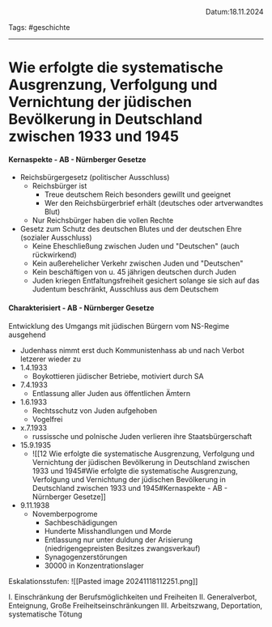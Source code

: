 <p align="right">Datum:18.11.2024</p>

Tags: #geschichte 

---

# Wie erfolgte die systematische Ausgrenzung, Verfolgung und Vernichtung der jüdischen Bevölkerung in Deutschland zwischen 1933 und 1945



#### Kernaspekte - AB - Nürnberger Gesetze

- Reichsbürgergesetz (politischer Ausschluss)
	- Reichsbürger ist
		- Treue deutschem Reich besonders gewillt und geeignet 
		- Wer den Reichsbürgerbrief erhält (deutsches oder artverwandtes Blut)
	- Nur Reichsbürger haben die vollen Rechte
- Gesetz zum Schutz des deutschen Blutes und der deutschen Ehre (sozialer Ausschluss)
	- Keine Eheschließung zwischen Juden und "Deutschen" (auch rückwirkend)
	- Kein außerehelicher Verkehr zwischen Juden und "Deutschen"
	- Kein beschäftigen von u. 45 jährigen deutschen durch Juden
	- Juden kriegen Entfaltungsfreiheit gesichert solange sie sich auf das Judentum beschränkt, Ausschluss aus dem Deutschem

#### Charakterisiert - AB - Nürnberger Gesetze
Entwicklung des Umgangs mit jüdischen Bürgern vom NS-Regime ausgehend

- Judenhass nimmt erst duch Kommunistenhass ab und nach Verbot letzerer wieder zu
- 1.4.1933
	- Boykottieren jüdischer Betriebe, motiviert durch SA
- 7.4.1933
	- Entlassung aller Juden aus öffentlichen Ämtern
- 1.6.1933
	- Rechtsschutz von Juden aufgehoben 
	- Vogelfrei
- x.7.1933
	- russissche und polnische Juden verlieren ihre Staatsbürgerschaft
- 15.9.1935
	- ![[12 Wie erfolgte die systematische Ausgrenzung, Verfolgung und Vernichtung der jüdischen Bevölkerung in Deutschland zwischen 1933 und 1945#Wie erfolgte die systematische Ausgrenzung, Verfolgung und Vernichtung der jüdischen Bevölkerung in Deutschland zwischen 1933 und 1945#Kernaspekte - AB - Nürnberger Gesetze]]
- 9.11.1938
	- Novemberpogrome
		- Sachbeschädigungen
		- Hunderte Misshandlungen und Morde
		- Entlassung nur unter duldung der Arisierung (niedrigengepreisten Besitzes zwangsverkauf)
		- Synagogenzerstörungen
		- 30000 in Konzentrationslager


Eskalationsstufen:
![[Pasted image 20241118112251.png]]


I. Einschränkung der Berufsmöglichkeiten und Freiheiten
II. Generalverbot, Enteignung, Große Freiheitseinschränkungen
III. Arbeitszwang, Deportation, systematische Tötung 